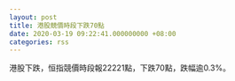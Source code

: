 ```yaml
---
layout: post
title: 港股競價時段下跌70點
date: 2020-03-19 09:22:41.000000000 +08:00
categories: rss
---
```


港股下跌，恒指競價時段報22221點，下跌70點，跌幅逾0.3%。
